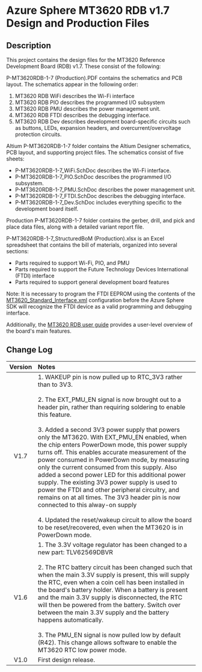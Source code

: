 # Azure Sphere MT3620 RDB v1.7 Design and Production Files

## Description

This project contains the design files for the MT3620 Reference Development Board (RDB) v1.7. These consist of the following:

P-MT3620RDB-1-7 (Production).PDF contains the schematics and PCB layout. The schematics appear in the following order:

1. MT3620 RDB WiFi describes the Wi-Fi interface
2. MT3620 RDB PIO describes the programmed I/O subsystem
3. MT3620 RDB PMU describes the power management unit.
4. MT3620 RDB FTDI describes the debugging interface.
5. MT3620 RDB Dev describes development board-specific circuits such as buttons, LEDs, expansion headers, and overcurrent/overvoltage protection circuits.

Altium P-MT3620RDB-1-7 folder contains the Altium Designer schematics, PCB layout, and supporting project files. The schematics consist of five sheets:

- P-MT3620RDB-1-7_WiFi.SchDoc describes the Wi-Fi interface.
- P-MT3620RDB-1-7_PIO.SchDoc describes the programmed I/O subsystem.
- P-MT3620RDB-1-7_PMU.SchDoc describes the power management unit.
- P-MT3620RDB-1-7_FTDI.SchDoc describes the debugging interface.
- P-MT3620RDB-1-7_Dev.SchDoc includes everything specific to the development board itself.

Production P-MT3620RDB-1-7 folder contains the gerber, drill, and pick and place data files, along with a detailed variant report file.

P-MT3620RDB-1-7_StructuredBoM (Production).xlsx is an Excel spreadsheet that contains the bill of materials, organized into several sections:

- Parts required to support Wi-Fi, PIO, and PMU 
- Parts required to support the Future Technology Devices International (FTDI) interface
- Parts required to support general development board features

Note: It is necessary to program the FTDI EEPROM using the contents of the [MT3620_Standard_Interface.xml](https://github.com/Azure/azure-sphere-hardware-designs/tree/master/FTDI) configuration before the Azure Sphere SDK will recognize the FTDI device as a valid programming and debugging interface.

Additionally, the [MT3620 RDB user guide](https://docs.microsoft.com/azure-sphere/hardware/mt3620-user-guide) provides a user-level overview of the board's main features. 

## Change Log

| Version | Notes                   |
| :-------: | :----------------------- |
| V1.7    |1. WAKEUP pin is now pulled up to RTC_3V3 rather than to 3V3.<br /><br />2. The EXT_PMU_EN signal is now brought out to a header pin, rather than requiring soldering to enable this feature.<br /><br />3. Added a second 3V3 power supply that powers only the MT3620. With EXT_PMU_EN enabled, when the chip enters PowerDown mode, this power supply turns off. This enables accurate measurement of the power consumed in PowerDown mode, by measuring only the current consumed from this supply. Also added a second power LED for this additional power supply. The existing 3V3 power supply is used to power the FTDI and other peripheral circuitry, and remains on at all times. The 3V3 header pin is now connected to this alway-on supply<br /><br />4. Updated the reset/wakeup circuit to allow the board to be reset/recovered, even when the MT3620 is in PowerDown mode.
| V1.6    |1. The 3.3V voltage regulator has been changed to a new part: TLV62569DBVR<br /><br />2. The RTC battery circuit has been changed such that when the main 3.3V supply is present, this will supply the RTC, even when a coin cell has been installed in the board's battery holder. When a battery is present and the main 3.3V supply is disconnected, the RTC will then be powered from the battery. Switch over between the main 3.3V supply and the battery happens automatically.<br /><br />3. The PMU_EN signal is now pulled low by default (R42). This change allows software to enable the MT3620 RTC low power mode. |
| V1.0    | First design release. |
